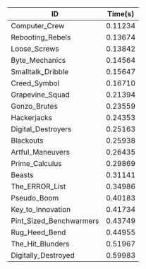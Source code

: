 |ID|Time(s)|
|-|-|
|Computer_Crew|0.11234|
|Rebooting_Rebels|0.13674|
|Loose_Screws|0.13842|
|Byte_Mechanics|0.14564|
|Smalltalk_Dribble|0.15647|
|Creed_Symbol|0.16710|
|Grapevine_Squad|0.21394|
|Gonzo_Brutes|0.23559|
|Hackerjacks|0.24353|
|Digital_Destroyers|0.25163|
|Blackouts|0.25938|
|Artful_Maneuvers|0.26435|
|Prime_Calculus|0.29869|
|Beasts|0.31141|
|The_ERROR_List|0.34986|
|Pseudo_Boom|0.40183|
|Key_to_Innovation|0.41734|
|Pint_Sized_Benchwarmers|0.43749|
|Rug_Heed_Bend|0.44955|
|The_Hit_Blunders|0.51967|
|Digitally_Destroyed|0.59983|
